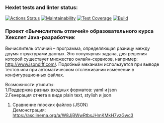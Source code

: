 ### Hexlet tests and linter status:
[![Actions Status](https://github.com/Maevgal/java-project-71/actions/workflows/hexlet-check.yml/badge.svg)](https://github.com/Maevgal/java-project-71/actions)
[![Maintainability](https://api.codeclimate.com/v1/badges/4139acc3e9c6e84f2e82/maintainability)](https://codeclimate.com/github/Maevgal/java-project-71/maintainability)
[![Test Coverage](https://api.codeclimate.com/v1/badges/4139acc3e9c6e84f2e82/test_coverage)](https://codeclimate.com/github/Maevgal/java-project-71/test_coverage)
[![Build](https://github.com/Maevgal/java-project-71/actions/workflows/build.yml/badge.svg)](https://github.com/Maevgal/java-project-71/actions/workflows/build.yml)


### Проект «Вычислитель отличий» образовательного курса Хекслет Java-разработчик
Вычислитель отличий – программа, определяющая разницу между двумя структурами данных. Это популярная задача, для решения которой существует множество онлайн-сервисов, например: http://www.jsondiff.com/. Подобный механизм используется при выводе тестов или при автоматическом отслеживании изменении в конфигурационных файлах.

Возможности утилиты:  
1.Поддержка разных входных форматов: yaml и json  
2.Генерация отчета в виде plain text, stylish и json  

1. Сравнение плоских файлов (JSON)  
   Демонстрация: https://asciinema.org/a/W8JjBWwRtbsJHmKMkH7vzGwc3


